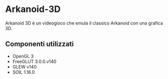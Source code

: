# Arkanoid-3D
Arkanoid 3D è un videogioco che emula il classico Arkanoid con una grafica 3D.

## Componenti utilizzati
- OpenGL 3
- FreeGLUT 3.0.0.v140
- GLEW v140
- SOIL 1.16.0
